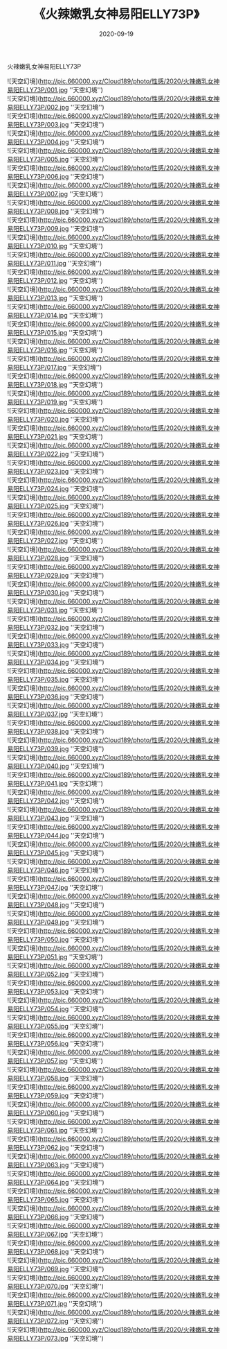 ﻿---
layout: post
title:  《火辣嫩乳女神易阳ELLY73P》
date:   2020-09-19
img: http://pic.660000.xyz/Cloud189/photo/性感/2020/火辣嫩乳女神易阳ELLY73P/000.jpg
categories: [美女, 性感, 泳衣]
---

火辣嫩乳女神易阳ELLY73P



![天空幻境](http://pic.660000.xyz/Cloud189/photo/性感/2020/火辣嫩乳女神易阳ELLY73P/001.jpg ''天空幻境'') <br>
![天空幻境](http://pic.660000.xyz/Cloud189/photo/性感/2020/火辣嫩乳女神易阳ELLY73P/002.jpg ''天空幻境'') <br>
![天空幻境](http://pic.660000.xyz/Cloud189/photo/性感/2020/火辣嫩乳女神易阳ELLY73P/003.jpg ''天空幻境'') <br>
![天空幻境](http://pic.660000.xyz/Cloud189/photo/性感/2020/火辣嫩乳女神易阳ELLY73P/004.jpg ''天空幻境'') <br>
![天空幻境](http://pic.660000.xyz/Cloud189/photo/性感/2020/火辣嫩乳女神易阳ELLY73P/005.jpg ''天空幻境'') <br>
![天空幻境](http://pic.660000.xyz/Cloud189/photo/性感/2020/火辣嫩乳女神易阳ELLY73P/006.jpg ''天空幻境'') <br>
![天空幻境](http://pic.660000.xyz/Cloud189/photo/性感/2020/火辣嫩乳女神易阳ELLY73P/007.jpg ''天空幻境'') <br>
![天空幻境](http://pic.660000.xyz/Cloud189/photo/性感/2020/火辣嫩乳女神易阳ELLY73P/008.jpg ''天空幻境'') <br>
![天空幻境](http://pic.660000.xyz/Cloud189/photo/性感/2020/火辣嫩乳女神易阳ELLY73P/009.jpg ''天空幻境'') <br>
![天空幻境](http://pic.660000.xyz/Cloud189/photo/性感/2020/火辣嫩乳女神易阳ELLY73P/010.jpg ''天空幻境'') <br>
![天空幻境](http://pic.660000.xyz/Cloud189/photo/性感/2020/火辣嫩乳女神易阳ELLY73P/011.jpg ''天空幻境'') <br>
![天空幻境](http://pic.660000.xyz/Cloud189/photo/性感/2020/火辣嫩乳女神易阳ELLY73P/012.jpg ''天空幻境'') <br>
![天空幻境](http://pic.660000.xyz/Cloud189/photo/性感/2020/火辣嫩乳女神易阳ELLY73P/013.jpg ''天空幻境'') <br>
![天空幻境](http://pic.660000.xyz/Cloud189/photo/性感/2020/火辣嫩乳女神易阳ELLY73P/014.jpg ''天空幻境'') <br>
![天空幻境](http://pic.660000.xyz/Cloud189/photo/性感/2020/火辣嫩乳女神易阳ELLY73P/015.jpg ''天空幻境'') <br>
![天空幻境](http://pic.660000.xyz/Cloud189/photo/性感/2020/火辣嫩乳女神易阳ELLY73P/016.jpg ''天空幻境'') <br>
![天空幻境](http://pic.660000.xyz/Cloud189/photo/性感/2020/火辣嫩乳女神易阳ELLY73P/017.jpg ''天空幻境'') <br>
![天空幻境](http://pic.660000.xyz/Cloud189/photo/性感/2020/火辣嫩乳女神易阳ELLY73P/018.jpg ''天空幻境'') <br>
![天空幻境](http://pic.660000.xyz/Cloud189/photo/性感/2020/火辣嫩乳女神易阳ELLY73P/019.jpg ''天空幻境'') <br>
![天空幻境](http://pic.660000.xyz/Cloud189/photo/性感/2020/火辣嫩乳女神易阳ELLY73P/020.jpg ''天空幻境'') <br>
![天空幻境](http://pic.660000.xyz/Cloud189/photo/性感/2020/火辣嫩乳女神易阳ELLY73P/021.jpg ''天空幻境'') <br>
![天空幻境](http://pic.660000.xyz/Cloud189/photo/性感/2020/火辣嫩乳女神易阳ELLY73P/022.jpg ''天空幻境'') <br>
![天空幻境](http://pic.660000.xyz/Cloud189/photo/性感/2020/火辣嫩乳女神易阳ELLY73P/023.jpg ''天空幻境'') <br>
![天空幻境](http://pic.660000.xyz/Cloud189/photo/性感/2020/火辣嫩乳女神易阳ELLY73P/024.jpg ''天空幻境'') <br>
![天空幻境](http://pic.660000.xyz/Cloud189/photo/性感/2020/火辣嫩乳女神易阳ELLY73P/025.jpg ''天空幻境'') <br>
![天空幻境](http://pic.660000.xyz/Cloud189/photo/性感/2020/火辣嫩乳女神易阳ELLY73P/026.jpg ''天空幻境'') <br>
![天空幻境](http://pic.660000.xyz/Cloud189/photo/性感/2020/火辣嫩乳女神易阳ELLY73P/027.jpg ''天空幻境'') <br>
![天空幻境](http://pic.660000.xyz/Cloud189/photo/性感/2020/火辣嫩乳女神易阳ELLY73P/028.jpg ''天空幻境'') <br>
![天空幻境](http://pic.660000.xyz/Cloud189/photo/性感/2020/火辣嫩乳女神易阳ELLY73P/029.jpg ''天空幻境'') <br>
![天空幻境](http://pic.660000.xyz/Cloud189/photo/性感/2020/火辣嫩乳女神易阳ELLY73P/030.jpg ''天空幻境'') <br>
![天空幻境](http://pic.660000.xyz/Cloud189/photo/性感/2020/火辣嫩乳女神易阳ELLY73P/031.jpg ''天空幻境'') <br>
![天空幻境](http://pic.660000.xyz/Cloud189/photo/性感/2020/火辣嫩乳女神易阳ELLY73P/032.jpg ''天空幻境'') <br>
![天空幻境](http://pic.660000.xyz/Cloud189/photo/性感/2020/火辣嫩乳女神易阳ELLY73P/033.jpg ''天空幻境'') <br>
![天空幻境](http://pic.660000.xyz/Cloud189/photo/性感/2020/火辣嫩乳女神易阳ELLY73P/034.jpg ''天空幻境'') <br>
![天空幻境](http://pic.660000.xyz/Cloud189/photo/性感/2020/火辣嫩乳女神易阳ELLY73P/035.jpg ''天空幻境'') <br>
![天空幻境](http://pic.660000.xyz/Cloud189/photo/性感/2020/火辣嫩乳女神易阳ELLY73P/036.jpg ''天空幻境'') <br>
![天空幻境](http://pic.660000.xyz/Cloud189/photo/性感/2020/火辣嫩乳女神易阳ELLY73P/037.jpg ''天空幻境'') <br>
![天空幻境](http://pic.660000.xyz/Cloud189/photo/性感/2020/火辣嫩乳女神易阳ELLY73P/038.jpg ''天空幻境'') <br>
![天空幻境](http://pic.660000.xyz/Cloud189/photo/性感/2020/火辣嫩乳女神易阳ELLY73P/039.jpg ''天空幻境'') <br>
![天空幻境](http://pic.660000.xyz/Cloud189/photo/性感/2020/火辣嫩乳女神易阳ELLY73P/040.jpg ''天空幻境'') <br>
![天空幻境](http://pic.660000.xyz/Cloud189/photo/性感/2020/火辣嫩乳女神易阳ELLY73P/041.jpg ''天空幻境'') <br>
![天空幻境](http://pic.660000.xyz/Cloud189/photo/性感/2020/火辣嫩乳女神易阳ELLY73P/042.jpg ''天空幻境'') <br>
![天空幻境](http://pic.660000.xyz/Cloud189/photo/性感/2020/火辣嫩乳女神易阳ELLY73P/043.jpg ''天空幻境'') <br>
![天空幻境](http://pic.660000.xyz/Cloud189/photo/性感/2020/火辣嫩乳女神易阳ELLY73P/044.jpg ''天空幻境'') <br>
![天空幻境](http://pic.660000.xyz/Cloud189/photo/性感/2020/火辣嫩乳女神易阳ELLY73P/045.jpg ''天空幻境'') <br>
![天空幻境](http://pic.660000.xyz/Cloud189/photo/性感/2020/火辣嫩乳女神易阳ELLY73P/046.jpg ''天空幻境'') <br>
![天空幻境](http://pic.660000.xyz/Cloud189/photo/性感/2020/火辣嫩乳女神易阳ELLY73P/047.jpg ''天空幻境'') <br>
![天空幻境](http://pic.660000.xyz/Cloud189/photo/性感/2020/火辣嫩乳女神易阳ELLY73P/048.jpg ''天空幻境'') <br>
![天空幻境](http://pic.660000.xyz/Cloud189/photo/性感/2020/火辣嫩乳女神易阳ELLY73P/049.jpg ''天空幻境'') <br>
![天空幻境](http://pic.660000.xyz/Cloud189/photo/性感/2020/火辣嫩乳女神易阳ELLY73P/050.jpg ''天空幻境'') <br>
![天空幻境](http://pic.660000.xyz/Cloud189/photo/性感/2020/火辣嫩乳女神易阳ELLY73P/051.jpg ''天空幻境'') <br>
![天空幻境](http://pic.660000.xyz/Cloud189/photo/性感/2020/火辣嫩乳女神易阳ELLY73P/052.jpg ''天空幻境'') <br>
![天空幻境](http://pic.660000.xyz/Cloud189/photo/性感/2020/火辣嫩乳女神易阳ELLY73P/053.jpg ''天空幻境'') <br>
![天空幻境](http://pic.660000.xyz/Cloud189/photo/性感/2020/火辣嫩乳女神易阳ELLY73P/054.jpg ''天空幻境'') <br>
![天空幻境](http://pic.660000.xyz/Cloud189/photo/性感/2020/火辣嫩乳女神易阳ELLY73P/055.jpg ''天空幻境'') <br>
![天空幻境](http://pic.660000.xyz/Cloud189/photo/性感/2020/火辣嫩乳女神易阳ELLY73P/056.jpg ''天空幻境'') <br>
![天空幻境](http://pic.660000.xyz/Cloud189/photo/性感/2020/火辣嫩乳女神易阳ELLY73P/057.jpg ''天空幻境'') <br>
![天空幻境](http://pic.660000.xyz/Cloud189/photo/性感/2020/火辣嫩乳女神易阳ELLY73P/058.jpg ''天空幻境'') <br>
![天空幻境](http://pic.660000.xyz/Cloud189/photo/性感/2020/火辣嫩乳女神易阳ELLY73P/059.jpg ''天空幻境'') <br>
![天空幻境](http://pic.660000.xyz/Cloud189/photo/性感/2020/火辣嫩乳女神易阳ELLY73P/060.jpg ''天空幻境'') <br>
![天空幻境](http://pic.660000.xyz/Cloud189/photo/性感/2020/火辣嫩乳女神易阳ELLY73P/061.jpg ''天空幻境'') <br>
![天空幻境](http://pic.660000.xyz/Cloud189/photo/性感/2020/火辣嫩乳女神易阳ELLY73P/062.jpg ''天空幻境'') <br>
![天空幻境](http://pic.660000.xyz/Cloud189/photo/性感/2020/火辣嫩乳女神易阳ELLY73P/063.jpg ''天空幻境'') <br>
![天空幻境](http://pic.660000.xyz/Cloud189/photo/性感/2020/火辣嫩乳女神易阳ELLY73P/064.jpg ''天空幻境'') <br>
![天空幻境](http://pic.660000.xyz/Cloud189/photo/性感/2020/火辣嫩乳女神易阳ELLY73P/065.jpg ''天空幻境'') <br>
![天空幻境](http://pic.660000.xyz/Cloud189/photo/性感/2020/火辣嫩乳女神易阳ELLY73P/066.jpg ''天空幻境'') <br>
![天空幻境](http://pic.660000.xyz/Cloud189/photo/性感/2020/火辣嫩乳女神易阳ELLY73P/067.jpg ''天空幻境'') <br>
![天空幻境](http://pic.660000.xyz/Cloud189/photo/性感/2020/火辣嫩乳女神易阳ELLY73P/068.jpg ''天空幻境'') <br>
![天空幻境](http://pic.660000.xyz/Cloud189/photo/性感/2020/火辣嫩乳女神易阳ELLY73P/069.jpg ''天空幻境'') <br>
![天空幻境](http://pic.660000.xyz/Cloud189/photo/性感/2020/火辣嫩乳女神易阳ELLY73P/070.jpg ''天空幻境'') <br>
![天空幻境](http://pic.660000.xyz/Cloud189/photo/性感/2020/火辣嫩乳女神易阳ELLY73P/071.jpg ''天空幻境'') <br>
![天空幻境](http://pic.660000.xyz/Cloud189/photo/性感/2020/火辣嫩乳女神易阳ELLY73P/072.jpg ''天空幻境'') <br>
![天空幻境](http://pic.660000.xyz/Cloud189/photo/性感/2020/火辣嫩乳女神易阳ELLY73P/073.jpg ''天空幻境'') <br>